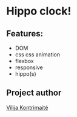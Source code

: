 # Hippo clock!

## Features:
* DOM
* css css animation
* flexbox
* responsive
* hippo(s)

## Project author
[Vilija Kontrimaitė](https://github.com/vikontrimaite)